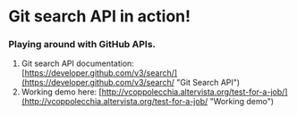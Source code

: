 # Git search API in action! #
### Playing around with GitHub APIs. ###

1. Git search API documentation: [https://developer.github.com/v3/search/](https://developer.github.com/v3/search/ "Git Search API")
2. Working demo here: [http://vcoppolecchia.altervista.org/test-for-a-job/](http://vcoppolecchia.altervista.org/test-for-a-job/ "Working demo")